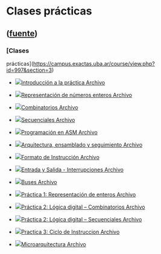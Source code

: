 # Clases prácticas
([fuente](https://campus.exactas.uba.ar/course/view.php?id=997&section=3))
---
### [Clases
prácticas](https://campus.exactas.uba.ar/course/view.php?id=997&section=3)

  - [![ ](https://campus.exactas.uba.ar/theme/image.php/aardvark/core/1524752928/f/pdf-24)Introducción a la práctica Archivo](https://campus.exactas.uba.ar/mod/resource/view.php?id=53498)

  - [![ ](https://campus.exactas.uba.ar/theme/image.php/aardvark/core/1524752928/f/pdf-24)Representación de números enteros Archivo](https://campus.exactas.uba.ar/mod/resource/view.php?id=53499)

  - [![ ](https://campus.exactas.uba.ar/theme/image.php/aardvark/core/1524752928/f/pdf-24)Combinatorios Archivo](https://campus.exactas.uba.ar/mod/resource/view.php?id=53500)

  - [![ ](https://campus.exactas.uba.ar/theme/image.php/aardvark/core/1524752928/f/pdf-24)Secuenciales Archivo](https://campus.exactas.uba.ar/mod/resource/view.php?id=53501)

  - [![ ](https://campus.exactas.uba.ar/theme/image.php/aardvark/core/1524752928/f/pdf-24)Programación en ASM Archivo](https://campus.exactas.uba.ar/mod/resource/view.php?id=53502)

  - [![ ](https://campus.exactas.uba.ar/theme/image.php/aardvark/core/1524752928/f/pdf-24)Arquitectura, ensamblado y seguimiento Archivo](https://campus.exactas.uba.ar/mod/resource/view.php?id=53503)

  - [![ ](https://campus.exactas.uba.ar/theme/image.php/aardvark/core/1524752928/f/pdf-24)Formato de Instrucción Archivo](https://campus.exactas.uba.ar/mod/resource/view.php?id=53504)

  - [![ ](https://campus.exactas.uba.ar/theme/image.php/aardvark/core/1524752928/f/pdf-24)Entrada y Salida - Interrupciones Archivo](https://campus.exactas.uba.ar/mod/resource/view.php?id=53505)

  - [![ ](https://campus.exactas.uba.ar/theme/image.php/aardvark/core/1524752928/f/pdf-24)Buses Archivo](https://campus.exactas.uba.ar/mod/resource/view.php?id=53506)

  - [![ ](https://campus.exactas.uba.ar/theme/image.php/aardvark/core/1524752928/f/pdf-24)Práctica 1: Representación de enteros  Archivo](https://campus.exactas.uba.ar/mod/resource/view.php?id=60322)

  - [![ ](https://campus.exactas.uba.ar/theme/image.php/aardvark/core/1524752928/f/pdf-24)Práctica 2: Lógica digital – Combinatorios  Archivo](https://campus.exactas.uba.ar/mod/resource/view.php?id=60323)

  - [![ ](https://campus.exactas.uba.ar/theme/image.php/aardvark/core/1524752928/f/pdf-24)Práctica 2: Lógica digital – Secuenciales Archivo](https://campus.exactas.uba.ar/mod/resource/view.php?id=60768)

  - [![ ](https://campus.exactas.uba.ar/theme/image.php/aardvark/core/1524752928/f/pdf-24)Practica 3: Ciclo de Instruccion Archivo](https://campus.exactas.uba.ar/mod/resource/view.php?id=62171)

  - [![ ](https://campus.exactas.uba.ar/theme/image.php/aardvark/core/1524752928/f/pdf-24)Microarquitectura Archivo](https://campus.exactas.uba.ar/mod/resource/view.php?id=63262)

